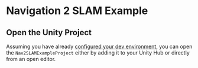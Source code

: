 # Navigation 2 SLAM Example
## Open the Unity Project
Assuming you have already [configured your dev environment](dev_env_setup.md), you can open the `Nav2SLAMExampleProject` either by adding it to your Unity Hub or directly from an open editor. 

